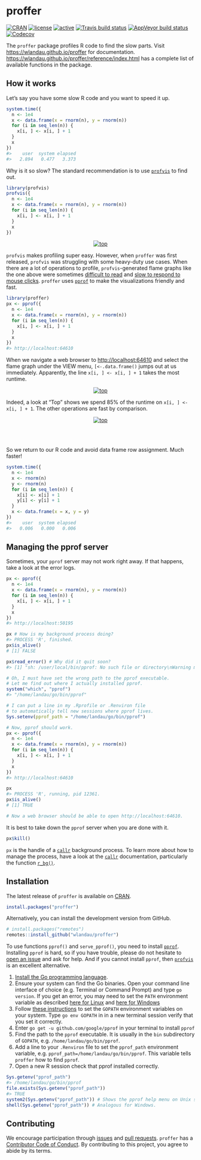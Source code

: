 
<!-- README.md is generated from README.Rmd. Please edit that file -->

# proffer

[![CRAN](https://www.r-pkg.org/badges/version/proffer)](https://cran.r-project.org/package=proffer)
[![license](https://img.shields.io/badge/licence-MIT-blue.svg)](https://opensource.org/licenses/MIT)
[![active](https://www.repostatus.org/badges/latest/active.svg)](https://www.repostatus.org/#active)
[![Travis build
status](https://travis-ci.org/wlandau/proffer.svg?branch=master)](https://travis-ci.org/wlandau/proffer)
[![AppVeyor build
status](https://ci.appveyor.com/api/projects/status/github/wlandau/proffer?branch=master&svg=true)](https://ci.appveyor.com/project/wlandau/proffer)
[![Codecov](https://codecov.io/github/wlandau/proffer/coverage.svg?branch=master)](https://codecov.io/github/wlandau/proffer?branch=master)

The `proffer` package profiles R code to find the slow parts. Visit
<https://wlandau.github.io/proffer> for documentation.
<https://wlandau.github.io/proffer/reference/index.html> has a complete
list of available functions in the package.

## How it works

Let’s say you have some slow R code and you want to speed it up.

``` r
system.time({
  n <- 1e4
  x <- data.frame(x = rnorm(n), y = rnorm(n))
  for (i in seq_len(n)) {
    x[i, ] <- x[i, ] + 1
  }
  x
})
#>    user  system elapsed 
#>   2.894   0.477   3.373
```

Why is it so slow? The standard recommendation is to use
[`profvis`](https://github.com/rstudio/profvis) to find out.

``` r
library(profvis)
profvis({
  n <- 1e4
  x <- data.frame(x = rnorm(n), y = rnorm(n))
  for (i in seq_len(n)) {
    x[i, ] <- x[i, ] + 1
  }
  x
})
```

<center>

<a href="https://wlandau.github.io/proffer/reference/figures/profvis.png">
<img src="https://wlandau.github.io/proffer/reference/figures/profvis.png" alt="top" align="center" style = "border: none; float: center;">
</a>

</center>

`profvis` makes profiling super easy. However, when `proffer` was first
released, `profvis` was struggling with some heavy-duty use cases. When
there are a lot of operations to profile, `profvis`-generated flame
graphs like the one above were sometimes [difficult to
read](https://github.com/rstudio/profvis/issues/115) and [slow to
respond to mouse clicks](https://github.com/rstudio/profvis/issues/104).
`proffer` uses [`pprof`](https://github.com/google/pprof) to make the
visualizations friendly and fast.

``` r
library(proffer)
px <- pprof({
  n <- 1e4
  x <- data.frame(x = rnorm(n), y = rnorm(n))
  for (i in seq_len(n)) {
    x[i, ] <- x[i, ] + 1
  }
  x
})
#> http://localhost:64610
```

When we navigate a web browser to <http://localhost:64610> and select
the flame graph under the VIEW menu, `[<-.data.frame()` jumps out at us
immediately. Apparently, the line `x[i, ] <- x[i, ] + 1` takes the most
runtime.

<center>

<a href="https://wlandau.github.io/proffer/reference/figures/flame.png">
<img src="https://wlandau.github.io/proffer/reference/figures/flame.png" alt="top" align="center" style = "border: none; float: center;">
</a>

</center>

Indeed, a look at “Top” shows we spend 85% of the runtime on `x[i, ] <-
x[i, ] + 1`. The other operations are fast by comparison.

<center>

<a href="https://wlandau.github.io/proffer/reference/figures/top.png">
<img src="https://wlandau.github.io/proffer/reference/figures/top.png" alt="top" align="center" style = "border: none; float: center;">
</a>

</center>

<br><br>

So we return to our R code and avoid data frame row assignment. Much
faster\!

``` r
system.time({
  n <- 1e4
  x <- rnorm(n)
  y <- rnorm(n)
  for (i in seq_len(n)) {
    x[i] <- x[i] + 1
    y[i] <- y[i] + 1
  }
  x <- data.frame(x = x, y = y)
})
#>    user  system elapsed 
#>   0.006   0.000   0.006
```

## Managing the pprof server

Sometimes, your `pprof` server may not work right away. If that happens,
take a look at the error logs.

``` r
px <- pprof({
  n <- 1e4
  x <- data.frame(x = rnorm(n), y = rnorm(n))
  for (i in seq_len(n)) {
    x[i, ] <- x[i, ] + 1
  }
  x
})
#> http://localhost:50195

px # How is my background process doing?
#> PROCESS 'R', finished.
px$is_alive()
# [1] FALSE

px$read_error() # Why did it quit soon?
#> [1] "sh: /user/local/bin/pprof: No such file or directory\nWarning message:\nIn system2(Sys.getenv(\"pprof_path\"), args) : error in running command\n"

# Oh, I must have set the wrong path to the pprof executable.
# Let me find out where I actually installed pprof.
system("which", "pprof")
#> "/home/landau/go/bin/pprof"

# I can put a line in my .Rprofile or .Renviron file
# to automatically tell new sessions where pprof lives.
Sys.setenv(pprof_path = "/home/landau/go/bin/pprof")

# Now, pprof should work.
px <- pprof({
  n <- 1e4
  x <- data.frame(x = rnorm(n), y = rnorm(n))
  for (i in seq_len(n)) {
    x[i, ] <- x[i, ] + 1
  }
  x
})
#> http://localhost:64610

px
#> PROCESS 'R', running, pid 12361.
px$is_alive()
# [1] TRUE

# Now a web browser should be able to open http://localhost:64610.
```

It is best to take down the `pprof` server when you are done with it.

``` r
px$kill()
```

`px` is the handle of a [`callr`](https://github.com/r-lib/callr)
background process. To learn more about how to manage the process, have
a look at the [`callr`](https://callr.r-lib.org/) documentation,
particularly the function
[`r_bg()`](https://callr.r-lib.org/reference/r_bg.html).

## Installation

The latest release of `proffer` is available on
[CRAN](https://CRAN.R-project.org).

``` r
install.packages("proffer")
```

Alternatively, you can install the development version from GitHub.

``` r
# install.packages("remotes")
remotes::install_github("wlandau/proffer")
```

To use functions `pprof()` and `serve_pprof()`, you need to install
[`pprof`](https://github.com/google/pprof). Installing `pprof` is hard,
so if you have trouble, please do not hesitate to [open an
issue](https://github.com/wlandau/proffer/issues) and ask for help. And
if you cannot install `pprof`, then
[`profvis`](https://rstudio.github.io/profvis/) is an excellent
alternative.

1.  [Install the Go programming
    language](https://golang.org/doc/install).
2.  Ensure your system can find the Go binaries. Open your command line
    interface of choice (e.g. Terminal or Command Prompt) and type `go
    version`. If you get an error, you may need to set the `PATH`
    environment variable as described [here for
    Linux](https://www.callicoder.com/golang-installation-setup-gopath-workspace/#linux)
    and [here for
    Windows](http://www.wadewegner.com/2014/12/easy-go-programming-setup-for-windows/)
3.  Follow [these
    instructions](https://github.com/golang/go/wiki/SettingGOPATH) to
    set the `GOPATH` environment variables on your system. Type `go env
    GOPATH` in in a new terminal session verify that you set it
    correctly.
4.  Enter `go get -u github.com/google/pprof` in your terminal to
    install `pprof`
5.  Find the path to the `pprof` executable. It is usually in the `bin`
    subdirectory of `GOPATH`, e.g. `/home/landau/go/bin/pprof`.
6.  Add a line to your `.Renviron` file to set the `pprof_path`
    environment variable, e.g. `pprof_path=/home/landau/go/bin/pprof`.
    This variable tells `proffer` how to find `pprof`.
7.  Open a new R session check that pprof installed correctly.

<!-- end list -->

``` r
Sys.getenv("pprof_path")
#> /home/landau/go/bin/pprof
file.exists(Sys.getenv("pprof_path"))
#> TRUE
system2(Sys.getenv("pprof_path")) # Shows the pprof help menu on Unix systems.
shell(Sys.getenv("pprof_path")) # Analogous for Windows.
```

## Contributing

We encourage participation through
[issues](https://github.com/wlandau/proffer/issues) and [pull
requests](https://github.com/wlandau/proffer/pulls). `proffer` has a
[Contributor Code of
Conduct](https://github.com/wlandau/CODE_OF_CONDUCT.md). By contributing
to this project, you agree to abide by its terms.
